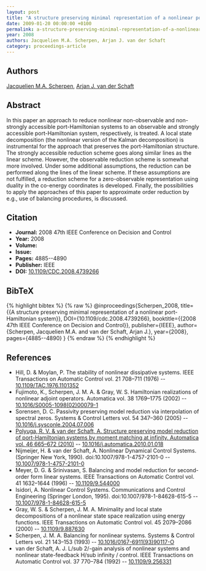 ```yaml
---
layout: post
title: "A structure preserving minimal representation of a nonlinear port-Hamiltonian system"
date: 2009-01-20 00:00:00 +0100
permalink: a-structure-preserving-minimal-representation-of-a-nonlinear-port-hamiltonian-system
year: 2008
authors: Jacquelien M.A. Scherpen, Arjan J. van der Schaft
category: proceedings-article
---
```

 
## Authors
[Jacquelien M.A. Scherpen](authors/jacquelien-m-a-scherpen), [Arjan J. van der Schaft](authors/arjan-van-der-schaft)
 
## Abstract
In this paper an approach to reduce nonlinear non-observable and non-strongly accessible port-Hamiltonian systems to an observable and strongly accessible port-Hamiltonian system, respectively, is treated. A local state decomposition (the nonlinear version of the Kalman decomposition) is instrumental for the approach that preserves the port-Hamiltonian structure. The strongly accessible reduction scheme goes along similar lines as the linear scheme. However, the observable reduction scheme is somewhat more involved. Under some additional assumptions, the reduction can be performed along the lines of the linear scheme. If these assumptions are not fulfilled, a reduction scheme for a zero-observable representation using duality in the co-energy coordinates is developed. Finally, the possibilities to apply the approaches of this paper to approximate order reduction by e.g., use of balancing procedures, is discussed.
 
## Citation
- **Journal:** 2008 47th IEEE Conference on Decision and Control
- **Year:** 2008
- **Volume:** 
- **Issue:** 
- **Pages:** 4885--4890
- **Publisher:** IEEE
- **DOI:** [10.1109/CDC.2008.4739266](https://doi.org/10.1109/CDC.2008.4739266)
 
## BibTeX
{% highlight bibtex %}
{% raw %}
@inproceedings{Scherpen_2008,
  title={{A structure preserving minimal representation of a nonlinear port-Hamiltonian system}},
  DOI={10.1109/cdc.2008.4739266},
  booktitle={{2008 47th IEEE Conference on Decision and Control}},
  publisher={IEEE},
  author={Scherpen, Jacquelien M.A. and van der Schaft, Arjan J.},
  year={2008},
  pages={4885--4890}
}
{% endraw %}
{% endhighlight %}
 
## References
- Hill, D. & Moylan, P. The stability of nonlinear dissipative systems. IEEE Transactions on Automatic Control vol. 21 708–711 (1976) -- [10.1109/TAC.1976.1101352](https://doi.org/10.1109/TAC.1976.1101352)
- Fujimoto, K., Scherpen, J. M. A. & Gray, W. S. Hamiltonian realizations of nonlinear adjoint operators. Automatica vol. 38 1769–1775 (2002) -- [10.1016/S0005-1098(02)00079-1](https://doi.org/10.1016/S0005-1098(02)00079-1)
- Sorensen, D. C. Passivity preserving model reduction via interpolation of spectral zeros. Systems &amp; Control Letters vol. 54 347–360 (2005) -- [10.1016/j.sysconle.2004.07.006](https://doi.org/10.1016/j.sysconle.2004.07.006)
- [Polyuga, R. V. & van der Schaft, A. Structure preserving model reduction of port-Hamiltonian systems by moment matching at infinity. Automatica vol. 46 665–672 (2010)](structure-preserving-model-reduction-of-port-hamiltonian-systems-by-moment-matching-at-infinity) -- [10.1016/j.automatica.2010.01.018](https://doi.org/10.1016/j.automatica.2010.01.018)
- Nijmeijer, H. & van der Schaft, A. Nonlinear Dynamical Control Systems. (Springer New York, 1990). doi:10.1007/978-1-4757-2101-0 -- [10.1007/978-1-4757-2101-0](https://doi.org/10.1007/978-1-4757-2101-0)
- Meyer, D. G. & Srinivasan, S. Balancing and model reduction for second-order form linear systems. IEEE Transactions on Automatic Control vol. 41 1632–1644 (1996) -- [10.1109/9.544000](https://doi.org/10.1109/9.544000)
- Isidori, A. Nonlinear Control Systems. Communications and Control Engineering (Springer London, 1995). doi:10.1007/978-1-84628-615-5 -- [10.1007/978-1-84628-615-5](https://doi.org/10.1007/978-1-84628-615-5)
- Gray, W. S. & Scherpen, J. M. A. Minimality and local state decompositions of a nonlinear state space realization using energy functions. IEEE Transactions on Automatic Control vol. 45 2079–2086 (2000) -- [10.1109/9.887630](https://doi.org/10.1109/9.887630)
- Scherpen, J. M. A. Balancing for nonlinear systems. Systems &amp; Control Letters vol. 21 143–153 (1993) -- [10.1016/0167-6911(93)90117-O](https://doi.org/10.1016/0167-6911(93)90117-O)
- van der Schaft, A. J. L/sub 2/-gain analysis of nonlinear systems and nonlinear state-feedback H/sub infinity / control. IEEE Transactions on Automatic Control vol. 37 770–784 (1992) -- [10.1109/9.256331](https://doi.org/10.1109/9.256331)

